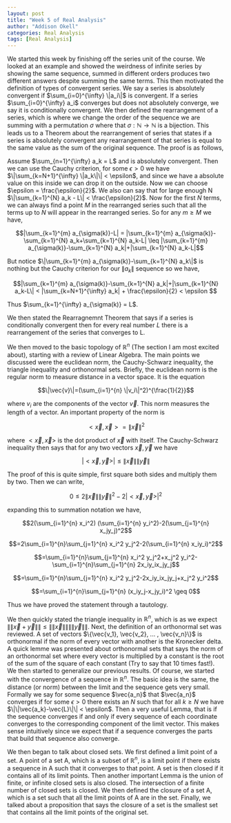```yaml
---
layout: post
title: "Week 5 of Real Analysis"
author: "Addison Okell"
categories: Real Analysis
tags: [Real Analysis]
---
```


We started this week by finishing off the series unit of the course. We looked at an example and showed the weirdness of infinite series by showing the same sequence, summed in different orders produces two different answers despite summing the same terms. This then motivated the definition of types of convergent series. We say a series is absolutely convergent if $\sum_{i=0}^{\infty} \|a_i\|$ is convergent. If a series $\sum_{i=0}^{\infty} a_i$ converges but does not absolutely converge, we say it is conditionally convergent. We then defined the rearrangement of a series, which is where we change the order of the sequence we are summing with a permutation $\sigma$ where that $\sigma : \mathbb{N} \to \mathbb{N}$ is a bijection. This leads us to a Theorem about the rearrangement of series that states if a series is absolutely convergent any rearrangement of that series is equal to the same value as the sum of the original sequence. The proof is as follows, 

Assume $\sum_{n=1}^{\infty} a_k = L$ and is absolutely convergent. Then we can use the Cauchy criterion, for some $\epsilon > 0$ we have $\|\sum_{k=N+1}^{\infty} \|a_k\|\| < \epsilon$, and since we have a absolute value on this inside we can drop it on the outside. Now we can choose $\epsilon = \frac{\epsilon}{2}$. We also can say that for large enough N $\|\sum_{k=1}^{N} a_k - L\| < \frac{\epsilon}{2}$. Now for the first $N$ terms, we can always find a point $M$ in the rearranged series such that all the terms up to $N$ will appear in the rearranged series. So for any $m \geq M$ we have,

$$|\sum_{k=1}^{m} a_{\sigma(k)}-L| = |\sum_{k=1}^{m} a_{\sigma(k)}-\sum_{k=1}^{N} a_k+\sum_{k=1}^{N} a_k-L| \leq |\sum_{k=1}^{m} a_{\sigma(k)}-\sum_{k=1}^{N} a_k|+|\sum_{k=1}^{N} a_k-L|$$

But notice $\|\sum_{k=1}^{m} a_{\sigma(k)}-\sum_{k=1}^{N} a_k\|$ is nothing but the Cauchy criterion for our $\|a_k\|$ sequence so we have,

$$|\sum_{k=1}^{m} a_{\sigma(k)}-\sum_{k=1}^{N} a_k|+|\sum_{k=1}^{N} a_k-L\| < |\sum_{k=N+1}^{\infty} a_k| + \frac{\epsilon}{2} < \epsilon $$

Thus $\sum_{k=1}^{\infty} a_{\sigma(k)} = L$.

We then stated the Rearragnemnt Theorem that says if a series is conditionally convergent then for every real number $L$ there is a rearrangement of the series that converges to L.

We then moved to the basic topology of $\mathbb{R}^n$ (The section I am most excited about), starting with a review of Linear Algebra. The main points we discussed were the euclidean norm, the Cauchy-Schwarz inequality, the triangle inequality and orthonormal sets. Briefly, the euclidean norm is the regular norm to measure distance in a vector space. It is the equation 

$$\|\vec{v}\|=(\sum_{i=1}^{n} \|v_i\|^2)^{\frac{1}{2}}$$ 

where $v_i$ are the components of the vector $\vec{v}$. This norm measures the length of a vector. An important property of the norm is 

$$< \vec{x},\vec{x} > =\|\vec{x}\|^2$$ 

where $<\vec{x},\vec{x}>$ is the dot product of $\vec{x}$ with itself. The Cauchy-Schwarz inequality then says that for any two vectors $\vec{x}, \vec{y}$ we have 

$$|<\vec{x},\vec{y}>| \leq \|\vec{x}\|\|\vec{y}\|$$ 

The proof of this is quite simple, first square both sides and multiply them by two. Then we can write,

$$0 \leq 2\|\vec{x}\|\|\vec{y}\|^2-2|<\vec{x},\vec{y}>|^2$$ 

expanding this to summation notation we have,

$$2(\sum_{i=1}^{n} x_i^2) (\sum_{i=1}^{n} y_i^2)-2(\sum_{j=1}^{n} x_jy_j)^2$$

$$=2\sum_{i=1}^{n}\sum_{j=1}^{n} x_i^2 y_j^2-2(\sum_{i=1}^{n} x_iy_i)^2$$

$$=\sum_{i=1}^{n}\sum_{j=1}^{n} x_i^2 y_j^2+x_j^2 y_i^2-\sum_{i=1}^{n}\sum_{j=1}^{n} 2x_iy_ix_jy_j$$

$$=\sum_{i=1}^{n}\sum_{j=1}^{n} x_i^2 y_j^2-2x_iy_ix_jy_j+x_j^2 y_i^2$$

$$=\sum_{i=1}^{n}\sum_{j=1}^{n} (x_iy_j-x_jy_i)^2 \geq 0$$

Thus we have proved the statement through a tautology.

We then quickly stated the triangle inequality in $\mathbb{R}^n$, which is as we expect $\|\|\vec{x}+\vec{y}\|\| \leq \|\|\vec{x}\|\|\|\|\vec{y}\|\|$. Next, the definition of an orthonormal set was reviewed. A set of vectors $\{\vec{v_1}, \vec{v_2}, ... , \vec{v_n}\}$ is orthonormal if the norm of every vector with another is the Kronecker delta. A quick lemme was presented about orthonormal sets that says the norm of an orthonormal set where every vector is multiplied by a constant is the root of the sum of the square of each constant (Try to say that 10 times fast!). We then started to generalize our previous results. Of course, we started with the convergence of a sequence in $\mathbb{R}^n$. The basic idea is the same, the distance (or norm) between the limit and the sequence gets very small. Formally we say for some sequence $\vec{a_n}$ that $\vec{a_n}$ converges if for some $\epsilon > 0$ there exists an $N$ such that for all $k\geq N$ we have $\|\|\vec{a_k}-\vec{L}\|\| < \epsilon$. Then a very useful Lemma, that is if the sequence converges if and only if every sequence of each coordinate converges to the corresponding component of the limit vector. This makes sense intuitively since we expect that if a sequence converges the parts that build that sequence also converge. 

We then began to talk about closed sets. We first defined a limit point of a set. A point of a set A, which is a subset of $\mathbb{R}^n$, is a limit point if there exists a sequence in A such that it converges to that point. A set is then closed if it contains all of its limit points. Then another important Lemma is the union of finite, or infinite closed sets is also closed. The intersection of a finite number of closed sets is closed. We then defined the closure of a set A, which is a set such that all the limit points of A are in the set. Finally, we talked about a proposition that says the closure of a set is the smallest set that contains all the limit points of the original set. 


